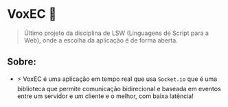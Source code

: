 # VoxEC 💬 
> Último projeto da disciplina de LSW (Linguagens de Script para a Web), onde a escolha da aplicação é de forma aberta.
## Sobre:
- ⚡ VoxEC é uma aplicação em tempo real que usa `` Socket.io `` que é uma biblioteca que permite comunicação bidirecional e baseada em eventos entre um servidor e um cliente e o melhor, com baixa latência!


